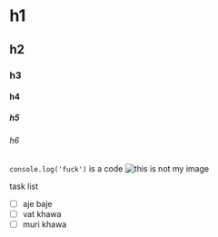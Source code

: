 # h1
## h2 
### h3 
#### h4 
##### h5 
###### h6 
`console.log('fuck')` is a code 
![this is not my image](https://octodex.github.com/images/yaktocat.png) 

task list 
- [ ] aje baje
- [ ] vat khawa
- [ ] muri khawa

